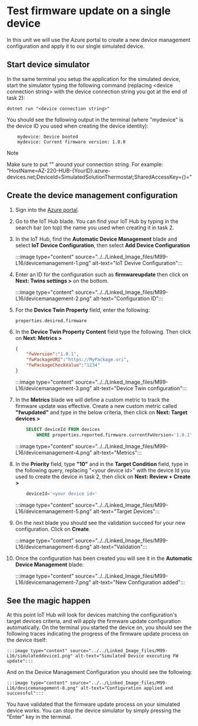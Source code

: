 # Test firmware update on a single device

In this unit we will use the Azure portal to create a new device management configuration and apply it to our single simulated device.

## Start device simulator

In the same terminal you setup the application for the simulated device, start the simulator typing the following command (replacing \<device connection string\> with the device connection string you got at the end of task 2):

``` 
dotnet run "<device connection string>" 
```

You should see the following output in the terminal (where "mydevice" is the device ID you used when creating the device identity):

``` 
    mydevice: Device booted
    mydevice: Current firmware version: 1.0.0
```
> [!NOTE]
> Make sure to put "" around your connection string. For example: "HostName=AZ-220-HUB-{YourID}.azure-devices.net;DeviceId=SimulatedSolutionThermostat;SharedAccessKey={}="

## Create the device management configuration

1. Sign into the [Azure portal](https://portal.azure.com/learn.docs.microsoft.com?azure-portal=true).
1. Go to the IoT Hub blade. You can find your IoT Hub by typing in the search bar (on top) the name you used when creating it in task 2.
1. In the IoT Hub, find the **Automatic Device Management** blade and select **IoT Device Configuration**, then select **Add Device Configuration**

    :::image type="content" source="../../Linked_Image_files/M99-L16/devicemanagement-1.png" alt-text="IoT Devive Configuration":::
    
1. Enter an ID for the configuration such as **firmwareupdate** then click on **Next: Twins settings >** on the bottom.

    :::image type="content" source="../../Linked_Image_files/M99-L16/devicemanagement-2.png" alt-text="Configuration ID":::
    
1. For the **Device Twin Property** field, enter the following:

    ```
    properties.desired.firmware
    ```
    
1. In the **Device Twin Property Content** field type the following. Then click on **Next: Metrics >**

    ``` json
    {
        "fwVersion":"1.0.1",
        "fwPackageURI":"https://MyPackage.uri",
        "fwPackageCheckValue":"1234"
    }
    ```


    :::image type="content" source="../../Linked_Image_files/M99-L16/devicemanagement-3.png" alt-text="Device Twin configuration":::
    
1. In the **Metrics** blade we will define a custom metric to track the firmware update was effective. Create a new custom metric called **"fwupdated"** and type in the below criteria, then click on **Next: Target devices >**

    ``` SQL
        SELECT deviceId FROM devices
            WHERE properties.reported.firmware.currentFwVersion='1.0.1'
    ```
    
    :::image type="content" source="../../Linked_Image_files/M99-L16/devicemanagement-4.png" alt-text="Metrics":::
    
1. In the **Priority** field, type **"10"** and in the **Target Condition** field, type in the following query, replacing "\<your device id\>" with the device Id you used to create the device in task 2, then click on **Next: Review + Create >**

    ``` SQL
        deviceId='<your device id>'
    ```

    :::image type="content" source="../../Linked_Image_files/M99-L16/devicemanagement-5.png" alt-text="Target Devices":::
    
1. On the next blade you should see the validation succeed for your new configuration. Click on **Create**.

    :::image type="content" source="../../Linked_Image_files/M99-L16/devicemanagement-6.png" alt-text="Validation":::

1. Once the configuration has been created you will see it in the **Automatic Device Management** blade:

    :::image type="content" source="../../Linked_Image_files/M99-L16/devicemanagement-7.png" alt-text="New Configuration added":::
        
## See the magic happen
At this point IoT Hub will look for devices matching the configuration's target devices criteria, and will apply the firmware update configuration automatically.
On the terminal you started the device on, you should see the following traces indicating the progress of the firmware update process on the device itself:

    :::image type="content" source="../../Linked_Image_files/M99-L16/simulateddevice1.png" alt-text="Simulated Device executing FW update":::
    
And on the Device Management Configuration you should see the following:

    :::image type="content" source="../../Linked_Image_files/M99-L16/devicemanagement-8.png" alt-text="Configuration applied and successful":::
    
You have validated that the firmware update process on your simulated device works. You can stop the device simulator by simply pressing the "Enter" key in the terminal.